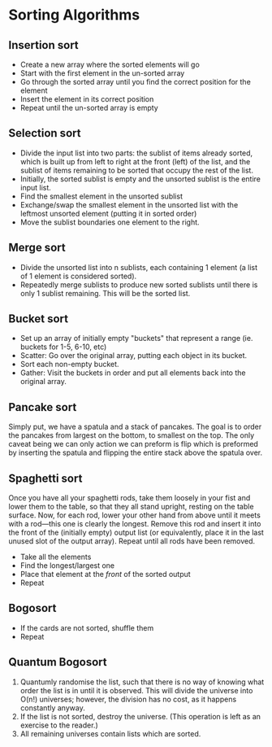 # Sorting Algorithms

## Insertion sort

* Create a new array where the sorted elements will go
* Start with the first element in the un-sorted array
* Go through the sorted array until you find the correct position for the element
* Insert the element in its correct position
* Repeat until the un-sorted array is empty

## Selection sort

* Divide the input list into two parts: the sublist of items already sorted, which is built up from left to right at the front (left) of the list, and the sublist of items remaining to be sorted that occupy the rest of the list. 
* Initially, the sorted sublist is empty and the unsorted sublist is the entire input list. 
* Find the smallest element in the unsorted sublist
* Exchange/swap the smallest element in the unsorted list with the leftmost unsorted element (putting it in sorted order)
* Move the sublist boundaries one element to the right.

## Merge sort

* Divide the unsorted list into n sublists, each containing 1 element (a list of 1 element is considered sorted).
* Repeatedly merge sublists to produce new sorted sublists until there is only 1 sublist remaining. This will be the sorted list.


## Bucket sort

* Set up an array of initially empty "buckets" that represent a range (ie. buckets for 1-5, 6-10, etc)
* Scatter: Go over the original array, putting each object in its bucket.
* Sort each non-empty bucket.
* Gather: Visit the buckets in order and put all elements back into the original array.

## Pancake sort

Simply put, we have a spatula and a stack of pancakes. The goal is to order the pancakes from largest on the bottom, to smallest on the top. The only caveat being we can only action we can preform is flip which is preformed by inserting the spatula and flipping the entire stack above the spatula over.

## Spaghetti sort

Once you have all your spaghetti rods, take them loosely in your fist and lower them to the table, so that they all stand upright, resting on the table surface. Now, for each rod, lower your other hand from above until it meets with a rod—this one is clearly the longest. Remove this rod and insert it into the front of the (initially empty) output list (or equivalently, place it in the last unused slot of the output array). Repeat until all rods have been removed.

* Take all the elements
* Find the longest/largest one
* Place that element at the *front* of the sorted output
* Repeat

## Bogosort

* If the cards are not sorted, shuffle them
* Repeat

## Quantum Bogosort

1. Quantumly randomise the list, such that there is no way of knowing what order the list is in until it is observed. This will divide the universe into O(n!) universes; however, the division has no cost, as it happens constantly anyway.
2. If the list is not sorted, destroy the universe. (This operation is left as an exercise to the reader.)
3. All remaining universes contain lists which are sorted.
